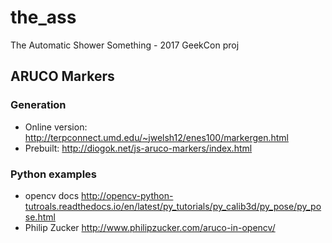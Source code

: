 # the_ass
The Automatic Shower Something - 2017 GeekCon proj

## ARUCO Markers

### Generation

* Online version: http://terpconnect.umd.edu/~jwelsh12/enes100/markergen.html
* Prebuilt: http://diogok.net/js-aruco-markers/index.html

### Python examples

* opencv docs http://opencv-python-tutroals.readthedocs.io/en/latest/py_tutorials/py_calib3d/py_pose/py_pose.html
* Philip Zucker http://www.philipzucker.com/aruco-in-opencv/

